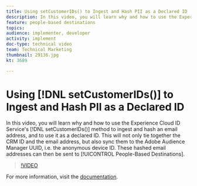 ```yaml
---
title: Using setCustomerIDs() to Ingest and Hash PII as a Declared ID
description: In this video, you will learn why and how to use the Experience Cloud ID Service's setCustomerIDs() method to ingest and hash an email address, and to use it as a declared ID. This will not only tie together the CRM ID and the email address, but also sync them to the Adobe Audience Manager UUID, i.e. the anonymous device ID. These hashed email addresses can then be sent to People-Based Destinations.
feature: people-based destinations
topics: 
audience: implementer, developer
activity: implement
doc-type: technical video
team: Technical Marketing
thumbnail: 29136.jpg
kt: 3689

---
```


# Using [!DNL setCustomerIDs()] to Ingest and Hash PII as a Declared ID

In this video, you will learn why and how to use the Experience Cloud ID Service's [!DNL setCustomerIDs()] method to ingest and hash an email address, and to use it as a declared ID. This will not only tie together the CRM ID and the email address, but also sync them to the Adobe Audience Manager UUID, i.e. the anonymous device ID. These hashed email addresses can then be sent to [!UICONTROL People-Based Destinations].

>[!VIDEO](https://video.tv.adobe.com/v/29136/?quality=12)

For more information, visit the [documentation](https://docs.adobe.com/content/help/en/id-service/using/reference/hashing-support.html).
